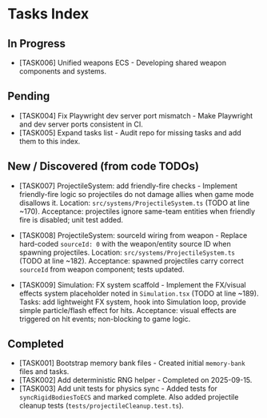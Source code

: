 # Tasks Index

## In Progress

- [TASK006] Unified weapons ECS - Developing shared weapon components and systems.

## Pending

- [TASK004] Fix Playwright dev server port mismatch - Make Playwright and dev server ports consistent in CI.
- [TASK005] Expand tasks list - Audit repo for missing tasks and add them to this index.

## New / Discovered (from code TODOs)

- [TASK007] ProjectileSystem: add friendly-fire checks - Implement friendly-fire logic so projectiles do not damage allies when game mode disallows it. Location: `src/systems/ProjectileSystem.ts` (TODO at line ~170). Acceptance: projectiles ignore same-team entities when friendly fire is disabled; unit test added.

- [TASK008] ProjectileSystem: sourceId wiring from weapon - Replace hard-coded `sourceId: 0` with the weapon/entity source ID when spawning projectiles. Location: `src/systems/ProjectileSystem.ts` (TODO at line ~182). Acceptance: spawned projectiles carry correct `sourceId` from weapon component; tests updated.

- [TASK009] Simulation: FX system scaffold - Implement the FX/visual effects system placeholder noted in `Simulation.tsx` (TODO at line ~189). Tasks: add lightweight FX system, hook into Simulation loop, provide simple particle/flash effect for hits. Acceptance: visual effects are triggered on hit events; non-blocking to game logic.

## Completed

- [TASK001] Bootstrap memory bank files - Created initial `memory-bank` files and tasks.
- [TASK002] Add deterministic RNG helper - Completed on 2025-09-15.
- [TASK003] Add unit tests for physics sync - Added tests for `syncRigidBodiesToECS` and marked complete. Also added projectile cleanup tests (`tests/projectileCleanup.test.ts`).
